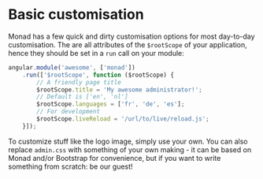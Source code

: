 # Basic customisation
Monad has a few quick and dirty customisation options for most day-to-day
customisation. The are all attributes of the `$rootScope` of your application,
hence they should be set in a `run` call on your module:

```javascript
angular.module('awesome', ['monad'])
    .run(['$rootScope', function ($rootScope) {
        // A friendly page title
        $rootScope.title = 'My awesome administrator!';
        // Default is ['en', 'nl']
        $rootScope.languages = ['fr', 'de', 'es'];
        // For development
        $rootScope.liveReload = '/url/to/live/reload.js';
    }]);
```

To customize stuff like the logo image, simply use your own. You can also
replace `admin.css` with something of your own making - it can be based on Monad
and/or Bootstrap for convenience, but if you want to write something from
scratch: be our guest!

